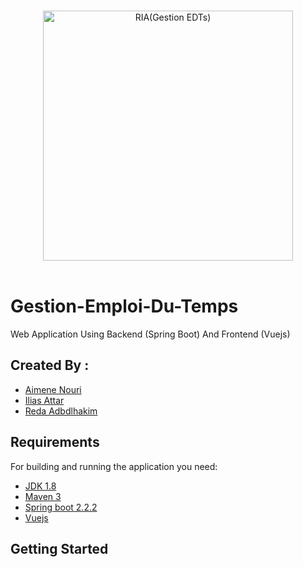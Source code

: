 <p align="center">
  <br>
  <img width="400" src="C:\Users\ilias\OneDrive\Bureau/58175966.png" alt="RIA(Gestion EDTs)">
  <br>
  <br>
</p>

# Gestion-Emploi-Du-Temps
Web Application Using Backend (Spring Boot) And Frontend (Vuejs)

## Created By :
  <ul>
  <li><a href="https://www.facebook.com/pitoo.rio">Aimene Nouri</a></li>
  <li><a href="">Ilias Attar</a></li>
  <li><a href="https://www.facebook.com/reda.oupsi">Reda Adbdlhakim</a></li>
  </ul>

## Requirements

For building and running the application you need:

- [JDK 1.8](http://www.oracle.com/technetwork/java/javase/downloads/jdk8-downloads-2133151.html)
- [Maven 3](https://maven.apache.org)
- [Spring boot 2.2.2](https://start.spring.io/)
- [Vuejs](https://vuejs.org/)

## Getting Started
